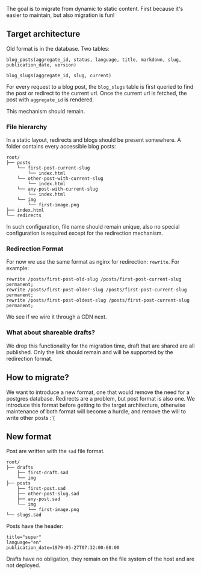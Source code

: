 The goal is to migrate from dynamic to static content.
First because it's  easier to maintain, but also migration is fun!

## Target architecture

Old format is in the database. Two tables:

`blog_posts(aggregate_id, status, language, title, markdown, slug, publication_date, version)`

`blog_slugs(aggregate_id, slug, current)`

For every request to a blog post, the `blog_slugs` table is first queried to find the post or redirect to the current url. Once the current url is fetched, the post with `aggregate_id` is rendered.

This mechanism should remain.

### File hierarchy

In a static layout, redirects and blogs should be present somewhere. A folder contains every accessible blog posts:

```
root/
├── posts
    └── first-post-current-slug
        └── index.html
    └── other-post-with-current-slug
        └── index.html
    └── any-post-with-current-slug
        └── index.html
    └── img
        └── first-image.png
├── index.html
└── redirects
```

In such configuration, file name should remain unique, also no special configuration is required except for the redirection mechanism.

### Redirection Format

For now we use the same format as nginx for redirection: `rewrite`. For example:

```
rewrite /posts/first-post-old-slug /posts/first-post-current-slug permanent;
rewrite /posts/first-post-older-slug /posts/first-post-current-slug permanent;
rewrite /posts/first-post-oldest-slug /posts/first-post-current-slug permanent;
```

We see if we wire it through a CDN next.

### What about shareable drafts?

We drop this functionality for the migration time, draft that are shared are all published. Only the link should remain and will be supported by the redirection format.

## How to migrate?

We want to introduce a new format, one that would remove the need for a postgres database. Redirects are a problem, but post format is also one. We introduce this format before getting to the target architecture, otherwise maintenance of both format will become a hurdle, and remove the will to write other posts :'(

## New format

Post are written with the `sad` file format.

```
root/
├── drafts
    ├── first-draft.sad
    └── img
├── posts
    ├── first-post.sad
    ├── other-post-slug.sad
    ├── any-post.sad
    └── img
        └── first-image.png
└── slugs.sad
```

Posts have the header:

```
title="super"
language="en"
publication_date=1979-05-27T07:32:00-08:00
```

Drafts have no obligation, they remain on the file system of the host and are not deployed.
